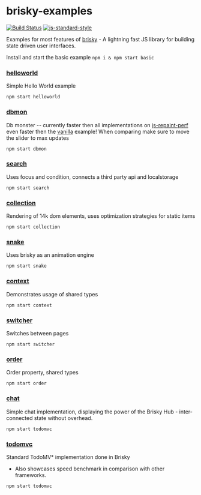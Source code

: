 # brisky-examples

[![Build Status](https://api.travis-ci.org/vigour-io/brisky-examples.svg)](https://travis-ci.org/vigour-io/brisky-examples)
[![js-standard-style](https://img.shields.io/badge/code%20style-standard-brightgreen.svg)](http://standardjs.com/)

Examples for most features of [brisky](https://github.com/vigour-io/brisky) - A lightning fast JS library for building state driven user interfaces.

Install and start the basic example
`npm i & npm start basic`

### [helloworld](https://github.com/vigour-io/brisky-examples/tree/master/helloworld)
Simple Hello World example

`npm start helloworld`


### [dbmon](https://github.com/vigour-io/brisky-examples/tree/master/dbmon)
Db monster -- currently faster then all implementations on [js-repaint-perf](http://mathieuancelin.github.io/js-repaint-perfs/) even faster then the [vanilla](http://mathieuancelin.github.io/js-repaint-perfs/vanilla-optimized/) example! When comparing make sure to move the slider to max updates

`npm start dbmon`


### [search](https://github.com/vigour-io/brisky-examples/tree/master/search)
Uses focus and condition, connects a third party api and localstorage

`npm start search`


### [collection](https://github.com/vigour-io/brisky-examples/tree/master/collection)
Rendering of 14k dom elements, uses optimization strategies for static items

`npm start collection`


### [snake](https://github.com/vigour-io/brisky-examples/tree/master/snake)
Uses brisky as an animation engine

`npm start snake`


### [context](https://github.com/vigour-io/brisky-examples/tree/master/context)
Demonstrates usage of shared types

`npm start context`


### [switcher](https://github.com/vigour-io/brisky-examples/tree/master/switcher)
Switches between pages

`npm start switcher`


### [order](https://github.com/vigour-io/brisky-examples/tree/master/order)
Order property, shared types

`npm start order`


### [chat](https://github.com/vigour-io/brisky-examples/tree/master/chat)
Simple chat implementation, displaying the power of the Brisky Hub - inter-connected state without overhead.

`npm start todomvc`


### [todomvc](https://github.com/vigour-io/brisky-examples/tree/master/todomvc)
Standard TodoMV* implementation done in Brisky
- Also showcases speed benchmark in comparison with other frameworks.

`npm start todomvc`